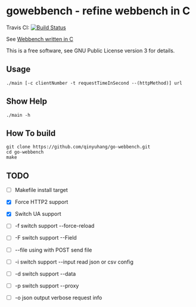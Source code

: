 # gowebbench - refine webbench in C

Travis CI: [![Build Status](https://travis-ci.org/qinyuhang/go-webbench.svg?branch=master)](https://travis-ci.org/qinyuhang/go-webbench)

See [Webbench written in C](https://github.com/qinyuhang/WebBench/)

This is a free software, see GNU Public License version 3 for details.

## Usage
```
./main [-c clientNumber -t requestTimeInSecond --(httpMethod)] url
```

## Show Help
```
./main -h
```

## How To build
```
git clone https://github.com/qinyuhang/go-webbench.git
cd go-webbench
make
```

## TODO
- [ ] Makefile install target

- [x] Force HTTP2 support

- [x] Switch UA support 

- [ ] -f switch support --force-reload

- [ ] -F switch support --Field

- [ ] --file
using with POST send file

- [ ] -i switch support --input
read json or csv config

- [ ] -d switch support --data

- [ ] -p switch support --proxy

- [ ] -o json output verbose request info
